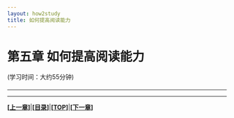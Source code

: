 ```yaml
---
layout: how2study
title: 如何提高阅读能力
---
```


# 第五章 如何提高阅读能力

(学习时间：大约55分钟)

<h4 id="top"></h4>

***

***

**[[上一章][pre]]**\|**[[目录][content]]**\|**[[TOP](#top)]**\|**[[下一章][next]]**

[pre]: how2study_4.html '第四章 如何写论文'

[content]: how2study.html '目录'

[next]: how2study_6.html '第六章 如何从讨论中学习'
